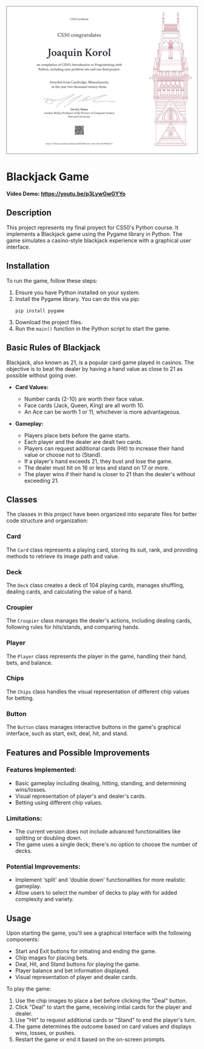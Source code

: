 ![Certificate](certificate.jpeg)
# Blackjack Game
#### Video Demo:  <https://youtu.be/p3LywGwGYYo>
## Description

This project represents my final proyect for CS50's Python course. It implements a Blackjack game using the Pygame library in Python. The game simulates a casino-style blackjack experience with a graphical user interface.

## Installation

To run the game, follow these steps:

1. Ensure you have Python installed on your system.
2. Install the Pygame library. You can do this via pip:
    ```
    pip install pygame
    ```
3. Download the project files.
4. Run the `main()` function in the Python script to start the game.

## Basic Rules of Blackjack

Blackjack, also known as 21, is a popular card game played in casinos. The objective is to beat the dealer by having a hand value as close to 21 as possible without going over.

- **Card Values:**
  - Number cards (2-10) are worth their face value.
  - Face cards (Jack, Queen, King) are all worth 10.
  - An Ace can be worth 1 or 11, whichever is more advantageous.

- **Gameplay:**
  - Players place bets before the game starts.
  - Each player and the dealer are dealt two cards.
  - Players can request additional cards (Hit) to increase their hand value or choose not to (Stand).
  - If a player's hand exceeds 21, they bust and lose the game.
  - The dealer must hit on 16 or less and stand on 17 or more.
  - The player wins if their hand is closer to 21 than the dealer's without exceeding 21.

## Classes

The classes in this project have been organized into separate files for better code structure and organization:

### Card

The `Card` class represents a playing card, storing its suit, rank, and providing methods to retrieve its image path and value.

### Deck

The `Deck` class creates a deck of 104 playing cards, manages shuffling, dealing cards, and calculating the value of a hand.

### Croupier

The `Croupier` class manages the dealer's actions, including dealing cards, following rules for hits/stands, and comparing hands.

### Player

The `Player` class represents the player in the game, handling their hand, bets, and balance.

### Chips

The `Chips` class handles the visual representation of different chip values for betting.

### Button

The `Button` class manages interactive buttons in the game's graphical interface, such as start, exit, deal, hit, and stand.

## Features and Possible Improvements

### Features Implemented:
- Basic gameplay including dealing, hitting, standing, and determining wins/losses.
- Visual representation of player's and dealer's cards.
- Betting using different chip values.

### Limitations:
- The current version does not include advanced functionalities like splitting or doubling down.
- The game uses a single deck; there's no option to choose the number of decks.

### Potential Improvements:
- Implement 'split' and 'double down' functionalities for more realistic gameplay.
- Allow users to select the number of decks to play with for added complexity and variety.

## Usage

Upon starting the game, you'll see a graphical interface with the following components:

- Start and Exit buttons for initiating and ending the game.
- Chip images for placing bets.
- Deal, Hit, and Stand buttons for playing the game.
- Player balance and bet information displayed.
- Visual representation of player and dealer cards.

To play the game:

1. Use the chip images to place a bet before clicking the "Deal" button.
2. Click "Deal" to start the game, receiving initial cards for the player and dealer.
3. Use "Hit" to request additional cards or "Stand" to end the player's turn.
4. The game determines the outcome based on card values and displays wins, losses, or pushes.
5. Restart the game or end it based on the on-screen prompts.
